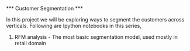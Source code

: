 *** Customer Segmentation ***

In this project we will be exploring ways to segment the customers across verticals.
Following are Ipython notebooks in this series,
1) RFM analysis - The most basic segmentation model, used mostly in retail domain
